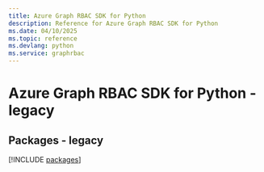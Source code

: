 ```yaml
---
title: Azure Graph RBAC SDK for Python
description: Reference for Azure Graph RBAC SDK for Python
ms.date: 04/10/2025
ms.topic: reference
ms.devlang: python
ms.service: graphrbac
---
```

# Azure Graph RBAC SDK for Python - legacy
## Packages - legacy
[!INCLUDE [packages](graph-rbac-index.md)]